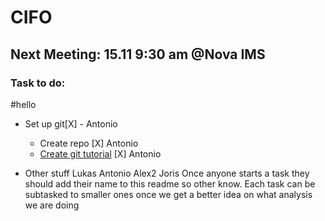 # CIFO
## Next Meeting: 15.11 9:30 am @Nova IMS
### Task to do:
#hello
* Set up git[X] - Antonio
    * Create repo                             [X] Antonio
    * [Create git tutorial](git_tutorial.md)  [X] Antonio

* Other stuff
Lukas
Antonio
Alex2
Joris
Once anyone starts a task they should add their name to this readme so other know.
Each task can be subtasked to smaller ones once we get a better idea on what analysis we are doing
